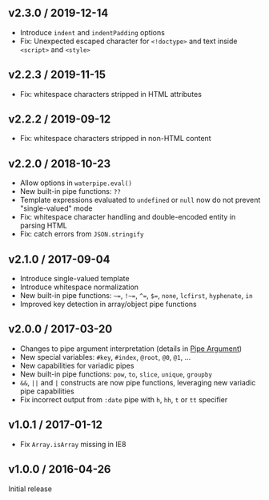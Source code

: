 ## v2.3.0 / 2019-12-14

- Introduce `indent` and `indentPadding` options
- Fix: Unexpected escaped character for `<!doctype>` and text inside `<script>` and `<style>`

## v2.2.3 / 2019-11-15

- Fix: whitespace characters stripped in HTML attributes

## v2.2.2 / 2019-09-12

- Fix: whitespace characters stripped in non-HTML content

## v2.2.0 / 2018-10-23

- Allow options in `waterpipe.eval()`
- New built-in pipe functions: `??`
- Template expressions evaluated to `undefined` or `null` now do not prevent "single-valued" mode
- Fix: whitespace character handling and double-encoded entity in parsing HTML
- Fix: catch errors from `JSON.stringify`

## v2.1.0 / 2017-09-04

- Introduce single-valued template
- Introduce whitespace normalization
- New built-in pipe functions: `~=`, `!~=`, `^=`, `$=`, `none`, `lcfirst`, `hyphenate`, `in`
- Improved key detection in array/object pipe functions

## v2.0.0 / 2017-03-20

- Changes to pipe argument interpretation (details in [Pipe Argument](https://github.com/misonou/waterpipe/wiki/Pipe#pipe-argument))
- New special variables: `#key`, `#index`, `@root`, `@0`, `@1`, ...
- New capabilities for variadic pipes
- New built-in pipe functions: `pow`, `to`, `slice`, `unique`, `groupby`
- `&&`, `||` and `|` constructs are now pipe functions, leveraging new variadic pipe capabilities
- Fix incorrect output from `:date` pipe with `h`, `hh`, `t` or `tt` specifier

## v1.0.1 / 2017-01-12

- Fix `Array.isArray` missing in IE8

## v1.0.0 / 2016-04-26

Initial release
